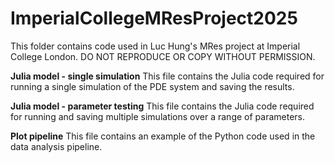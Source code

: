 # ImperialCollegeMResProject2025
This folder contains code used in Luc Hung's MRes project at Imperial College London. DO NOT REPRODUCE OR COPY WITHOUT PERMISSION.

**Julia model - single simulation**
This file contains the Julia code required for running a single simulation of the PDE system and saving the results.

**Julia model - parameter testing**
This file contains the Julia code required for running and saving multiple simulations over a range of parameters.

**Plot pipeline**
This file contains an example of the Python code used in the data analysis pipeline.
